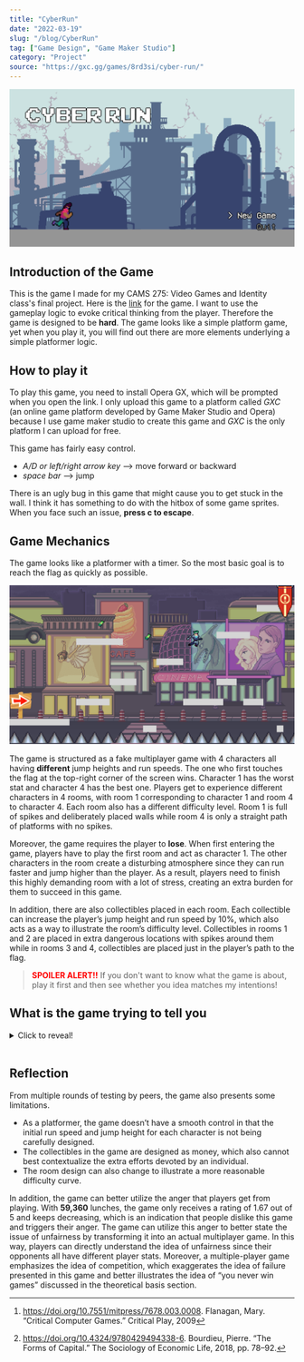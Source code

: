 ```yaml
---
title: "CyberRun"
date: "2022-03-19"
slug: "/blog/CyberRun"
tag: ["Game Design", "Game Maker Studio"]
category: "Project"
source: "https://gxc.gg/games/8rd3si/cyber-run/"
---
```


![Screenshot of the game](./cyberrun.png)

## Introduction of the Game

This is the game I made for my CAMS 275: Video Games and Identity class's final project. Here is the [link](https://gxc.gg/games/8rd3si/cyber-run/) for the game. I want to use the gameplay logic to evoke critical thinking from the player. Therefore the game is designed to be **hard**. The game looks like a simple platform game, yet when you play it, you will find out there are more elements underlying a simple platformer logic.

## How to play it

To play this game, you need to install Opera GX, which will be prompted when you open the link. I only upload this game to a platform called _GXC_ (an online game platform developed by Game Maker Studio and Opera) because I use game maker studio to create this game and _GXC_ is the only platform I can upload for free.

This game has fairly easy control.

- _A/D or left/right arrow key_ --> move forward or backward
- _space bar_ --> jump

There is an ugly bug in this game that might cause you to get stuck in the wall. I think it has something to do with the hitbox of some game sprites. When you face such an issue, **press c to escape**.

## Game Mechanics

The game looks like a platformer with a timer. So the most basic goal is to reach the flag as quickly as possible.

![Screenshot of the gameplay](./cyberrun2.png)

The game is structured as a fake multiplayer game with 4 characters all having **different** jump heights and run speeds. The one who first touches the flag at the top-right corner of the screen wins. Character 1 has the worst stat and character 4 has the best one. Players get to experience different characters in 4 rooms, with room 1 corresponding to character 1 and room 4 to character 4. Each room also has a different difficulty level. Room 1 is full of spikes and deliberately placed walls while room 4 is only a straight path of platforms with no spikes.

Moreover, the game requires the player to **lose**. When first entering the game, players have to play the first room and act as character 1. The other characters in the room create a disturbing atmosphere since they can run faster and jump higher than the player. As a result, players need to finish this highly demanding room with a lot of stress, creating an extra burden for them to succeed in this game.

In addition, there are also collectibles placed in each room. Each collectible can increase the player’s jump height and run speed by 10%, which also acts as a way to illustrate the room’s difficulty level. Collectibles in rooms 1 and 2 are placed in extra dangerous locations with spikes around them while in rooms 3 and 4, collectibles are placed just in the player’s path to the flag.

> <span style="color:red">**SPOILER ALERT!!**</span> If you don't want to know what the game is about, play it first and then see whether you idea matches my intentions!

## What is the game trying to tell you

<details>
<summary>Click to reveal!</summary>

The game is about unfairness in society with three layers of messages to communicate with the players. The game introduces the presence of unfairness and also illustrates some of its potential causes through the game mechanics and representational elements. It also comments on society’s neglect of unfairness.

### How does the game show that?

Since the game is structured as a multiplayer game, the normal expectation for this game is that all characters compete at the same level. The mechanics here revert the players’ expectations, forcing them to play the game with a biased character design.

Connecting the idea of “you never win games” discussed by Mary Flanagan, such a gaming experience alienates players from the game objective, allowing players to think seriously about the underlying reason why they are not winning this game. [^1] The players will then have the chance to realize that the difference in characters’ stat is a manifestation of the unfairness in society.

The game also comments on the phenomenon that society nearly neglects the presence of unfairness. There is a common misconception that efforts and hard work are the sole contributing factor to success. When a person succeeds in a certain field, the most predominant perceived cause is the large amount of effort he/she puts in for that accomplishment. The game follows this logic that all the successes are effort-based.

Whenever a player finishes a room, either wins or losses, the player would be
directed into a new room. 3 possible situations may arise.

- If the player finishes first in the previous room, he/she would be prompted by how many milliseconds took to succeed and be praised for the hard work. Milliseconds here serve as a way to highlight and exaggerate players’ efforts.
- If the player reaches the flag but doesn’t come in first
- Or the player is killed by the spikes, he/she would be informed by all the other player’s finished time and the overall ranking. And the game deliberately mocks the player for failing at such a “simple” game and pushes them for extra effort.

However, the real situation is that players are more likely to finish first in room 3 or 4, which are much easier and would take less time to conquer. Therefore, when finally finished first in a room, all the amount of effort that the game praises are **less than the actual efforts that the player devotes**. It is possible that the player spent more time and effort in room 1 or 2 but couldn’t succeed while easily finishing first in room 3 or 4 with less effort. How the game counts such efforts as the only cause of success is similar to how society views the relationship between success and efforts. The player can then discover an unequal relationship between the recognized and praised efforts and the actual efforts devoted. Using the concepts of cultural capital, the embodied state such as family background, gender, race, or socioeconomic level, also contributes to people’s accomplishments. [^2] Since embodied cultural capital is something that resides within us, it is often invisible to the general public and overlooked by its effect on an individual. The endgame screen reveals how embodied cultural capital serves to assist people by showing the unbalance of socially recognized efforts and the actual effort, illustrating how society’s view on success is misleading and flawed.

[^1]: https://doi.org/10.7551/mitpress/7678.003.0008. Flanagan, Mary. “Critical Computer Games.” Critical Play, 2009
[^2]: https://doi.org/10.4324/9780429494338-6. Bourdieu, Pierre. “The Forms of Capital.” The Sociology of Economic Life, 2018, pp. 78–92.

</details>
<br>

## Reflection

From multiple rounds of testing by peers, the game also presents some limitations.

- As a platformer, the game doesn’t have a smooth control in that the initial run speed and jump height for each character is not being carefully designed.
- The collectibles in the game are designed as money, which also cannot best contextualize the extra efforts devoted by an individual.
- The room design can also change to illustrate a more reasonable difficulty curve.

In addition, the game can better utilize the anger that players get from playing. With **59,360** lunches, the game only receives a rating of 1.67 out of 5 and keeps decreasing, which is an indication that people dislike this game and triggers their anger. The game can utilize this anger to better state the issue of unfairness by transforming it into an actual multiplayer game. In this way, players can directly understand the idea of unfairness since their opponents all have different player stats. Moreover, a multiple-player game emphasizes the idea of competition, which exaggerates the idea of failure presented in this game and better illustrates the idea of “you never win games” discussed in the theoretical basis section.
